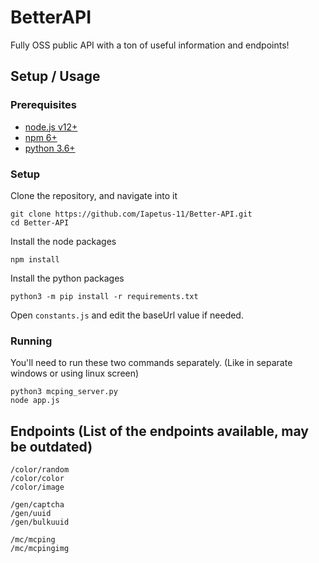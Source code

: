 # BetterAPI
Fully OSS public API with a ton of useful information and endpoints!

## Setup / Usage
### Prerequisites
* [node.js v12+](https://nodejs.org/)
* [npm 6+](https://nodejs.org/)
* [python 3.6+](https://www.python.org/downloads/)

### Setup
Clone the repository, and navigate into it
```
git clone https://github.com/Iapetus-11/Better-API.git
cd Better-API
```
Install the node packages
```
npm install
```
Install the python packages
```
python3 -m pip install -r requirements.txt
```
Open `constants.js` and edit the baseUrl value if needed.

### Running
You'll need to run these two commands separately. (Like in separate windows or using linux screen)
```
python3 mcping_server.py
node app.js
```

## Endpoints (List of the endpoints available, may be outdated)
```
/color/random
/color/color
/color/image

/gen/captcha
/gen/uuid
/gen/bulkuuid

/mc/mcping
/mc/mcpingimg
```
